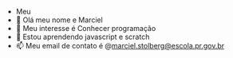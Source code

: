 - Meu
- 👀 Olá meu nome e Marciel
- 🌱 Meu interesse é Conhecer programação
- 💞️ Estou aprendendo javascript e scratch 
- 📫 Meu email de contato é @marciel.stolberg@escola.pr.gov.br

<!---
potterzinnn/potterzinnn is a ✨ special ✨ repository because its `README.md` (this file) appears on your GitHub profile.
You can click the Preview link to take a look at your changes.
--->
